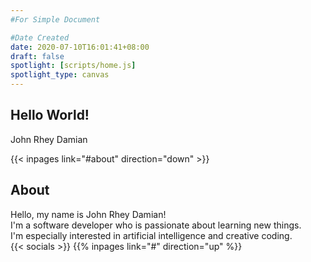 ```yaml
---
#For Simple Document

#Date Created
date: 2020-07-10T16:01:41+08:00
draft: false
spotlight: [scripts/home.js]
spotlight_type: canvas
---
```


<section>

# Hello World!
John Rhey Damian  
  
{{< inpages link="#about" direction="down" >}}  
</section>

<section>

## About
Hello, my name is John Rhey Damian!  
I'm a software developer who is passionate about learning new things.  
I'm especially interested in artificial intelligence and creative coding.  
{{< socials >}}
{{% inpages link="#" direction="up" %}}
</section>